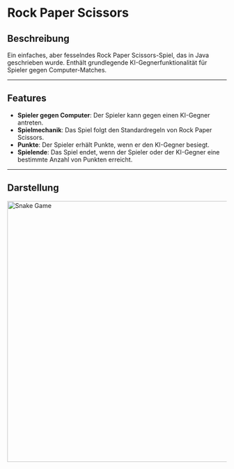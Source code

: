 # Rock Paper Scissors

## Beschreibung

Ein einfaches, aber fesselndes Rock Paper Scissors-Spiel, das in Java geschrieben wurde. Enthält grundlegende KI-Gegnerfunktionalität für Spieler gegen Computer-Matches.

---

## Features

- **Spieler gegen Computer**: Der Spieler kann gegen einen KI-Gegner antreten.
- **Spielmechanik**: Das Spiel folgt den Standardregeln von Rock Paper Scissors.
- **Punkte**: Der Spieler erhält Punkte, wenn er den KI-Gegner besiegt.
- **Spielende**: Das Spiel endet, wenn der Spieler oder der KI-Gegner eine bestimmte Anzahl von Punkten erreicht.

---

## Darstellung

<img src="../../../ftmahringer-portfolio/docs/markdowns/images/rockPaperScissors.png" alt="Snake Game" width="600">


